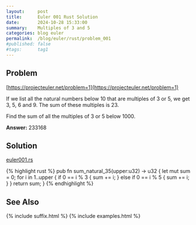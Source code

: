 ```yaml
---
layout:     post
title:      Euler 001 Rust Solution
date:       2024-10-28 15:33:00
summary:    Multiples of 3 and 5
categories: blog euler
permalink:  /blog/euler/rust/problem_001
#published: false
#tags:      tag1
---
```


## Problem

[https://projecteuler.net/problem=1](https://projecteuler.net/problem=1)

If we list all the natural numbers below 10 that are multiples of 3 or 5, we get 3, 5, 6 and 9. The sum of these multiples is 23.

Find the sum of all the multiples of 3 or 5 below 1000.

**Answer:** 233168

## Solution

[euler001.rs](https://gitlab.com/tvarley/euler/-/blob/master/rust/src/euler001.rs)

{% highlight rust %}
pub fn sum_natural_35(upper:u32) -> u32
{
  let mut sum = 0;
  for i in 1..upper {
    if 0 == i % 3 {
      sum += i;
    } else if 0 == i % 5 {
      sum += i;
    }
  }
  return sum;
}
{% endhighlight %}

## See Also
{% include suffix.html %}
{% include examples.html %}

